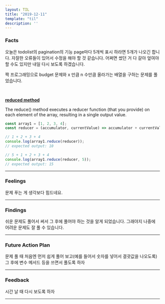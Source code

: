 ```yaml
---
layout: TIL
title: "2019-12-11"
template: "til"
description: ''
---
```



### Facts

오늘은 todolist의 pagination의 기능 page마다 5개씩 표시 하라면 5개가 나오긴 합니다. 자잘한 오류들이 있어서 수정을 해야 할 것 같습니다. 어쩌면 썼던 거 다 갈아 엎여야 할 수도 있지만 내일 다시 보도록 하겠습니다.

짝 프로그래밍으로 budget 문제와 x 만큼 n 수만큼 올라가는 배열을 구하는 문제를 풀었습니다.

<br>

<strong>[reduced method](https://developer.mozilla.org/en-US/docs/Web/JavaScript/Reference/Global_Objects/Array/Reduce)</strong>

The reduce() method executes a reducer function (that you provide) on each element of the array, resulting in a single output value.

```javascript
const array1 = [1, 2, 3, 4];
const reducer = (accumulator, currentValue) => accumulator + currentValue;

// 1 + 2 + 3 + 4
console.log(array1.reduce(reducer));
// expected output: 10

// 5 + 1 + 2 + 3 + 4
console.log(array1.reduce(reducer, 5));
// expected output: 15

```

---

### Feelings

문제 푸는 게 생각보다 힘드네요.

---

### Findings

쉬운 문제도 풀어서 써서 그 후에 풀어야 하는 것을 알게 되었습니다. 그래야지 나중에 어려운 문제도 잘 풀 수 있습니다.

---

### Future Action Plan

문제 풀 때 처음엔 먼저 쉽게 풀어 보고(예를 들어서 숫자를 넣어서 결괏값을 나오도록) 그 후에 변수 메서드 등을 쓰면서 풀도록 하자

---

### Feedback

시간 날 때 다시 보도록 하자

---
